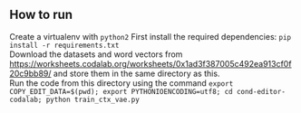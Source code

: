## How to run
Create a virtualenv with `python2`
First install the required dependencies: `pip install -r requirements.txt`  
Download the datasets and word vectors from https://worksheets.codalab.org/worksheets/0x1ad3f387005c492ea913cf0f20c9bb89/ and store them in the same directory as this.  
Run the code from this directory using the command `export COPY_EDIT_DATA=$(pwd); export PYTHONIOENCODING=utf8; cd cond-editor-codalab; python train_ctx_vae.py`